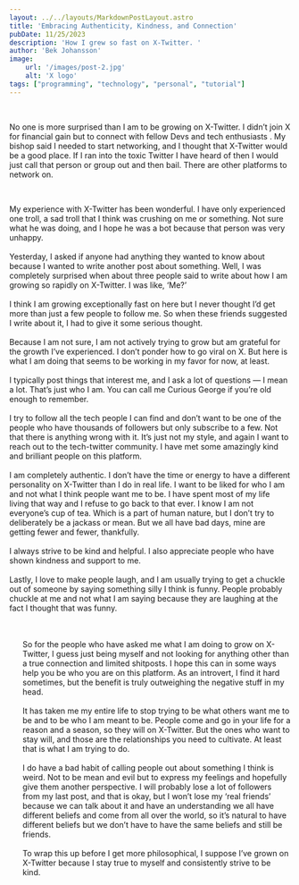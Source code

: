 ```yaml
---
layout: ../../layouts/MarkdownPostLayout.astro
title: 'Embracing Authenticity, Kindness, and Connection'
pubDate: 11/25/2023
description: 'How I grew so fast on X-Twitter. '
author: 'Bek Johansson'
image:
    url: '/images/post-2.jpg'
    alt: 'X logo'
tags: ["programming", "technology", "personal", "tutorial"]
---
```

<br/>
<p>
    No one is more surprised than I am to be growing on X-Twitter. I didn’t join X for financial gain but to connect with fellow Devs and tech enthusiasts . My bishop said I needed to start networking, and I thought that X-Twitter would be a good place. If I ran into the toxic Twitter I have heard of then I would just call that person or group out and then bail. There are other platforms to network on.
</p>
<br/>

My experience with X-Twitter has been wonderful. I have only experienced one troll, a sad troll that I think was crushing on me or something. Not sure what he was doing, and I hope he was a bot because that person was very unhappy.
<br/>
<br/>
Yesterday, I asked if anyone had anything they wanted to know about because I wanted to write another post about something. Well, I was completely surprised when about three people said to write about how I am growing so rapidly on X-Twitter. I was like, ‘Me?’
<br/>
<br/>
I think I am growing exceptionally fast on here but I never thought I’d get more than just a few people to follow me. So when these friends suggested I write about it, I had to give it some serious thought.
<br/>
<br/>
Because I am not sure, I am not actively trying to grow but am grateful for the growth I’ve experienced. I don’t ponder how to go viral on X. But here is what I am doing that seems to be working in my favor for now, at least.
<br/>
<br/>
I typically post things that interest me, and I ask a lot of questions — I mean a lot. That’s just who I am. You can call me Curious George if you’re old enough to remember.
<br/>
<br/>
I try to follow all the tech people I can find and don’t want to be one of the people who have thousands of followers but only subscribe to a few. Not that there is anything wrong with it. It’s just not my style, and again I want to reach out to the tech-twitter community. I have met some amazingly kind and brilliant people on this platform.
<br/>
<br/>
I am completely authentic. I don’t have the time or energy to have a different personality on X-Twitter than I do in real life. I want to be liked for who I am and not what I think people want me to be. I have spent most of my life living that way and I refuse to go back to that ever. I know I am not everyone’s cup of tea. Which is a part of human nature, but I don’t try to deliberately be a jackass or mean. But we all have bad days, mine are getting fewer and fewer, thankfully.
<br/>
<br/>
 I always strive to be kind and helpful. I also appreciate people who have shown kindness and support to me.
<br/>
<br/>
Lastly, I love to make people laugh, and I am usually trying to get a chuckle out of someone by saying something silly I think is funny. People probably chuckle at me and not what I am saying because they are laughing at the fact I thought that was funny.
<ol/>
<br/>
<br/>
So for the people who have asked me what I am doing to grow on X-Twitter, I guess just being myself and not looking for anything other than a true connection and limited shitposts. I hope this can in some ways help you be who you are on this platform. As an introvert, I find it hard sometimes, but the benefit is truly outweighing the negative stuff in my head.
<br/>
<br/>
It has taken me my entire life to stop trying to be what others want me to be and to be who I am meant to be. People come and go in your life for a reason and a season, so they will on X-Twitter. But the ones who want to stay will, and those are the relationships you need to cultivate. At least that is what I am trying to do.
<br/>
<br/>
I do have a bad habit of calling people out about something I think is weird. Not to be mean and evil but to express my feelings and hopefully give them another perspective. I will probably lose a lot of followers from my last post, and that is okay, but I won’t lose my ‘real friends’ because we can talk about it and have an understanding we all have different beliefs and come from all over the world, so it’s natural to have different beliefs but we don’t have to have the same beliefs and still be friends.
<br/>
<br/>
To wrap this up before I get more philosophical, I suppose I’ve grown on X-Twitter because I stay true to myself and consistently strive to be kind.